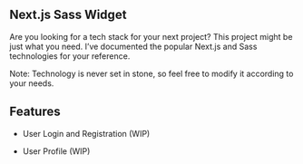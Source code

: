 ## Next.js Sass Widget

Are you looking for a tech stack for your next project? This project might be just what you need. I’ve documented the popular Next.js and Sass technologies for your reference.

Note: Technology is never set in stone, so feel free to modify it according to your needs.

## Features

- User Login and Registration (WIP)

- User Profile (WIP)
